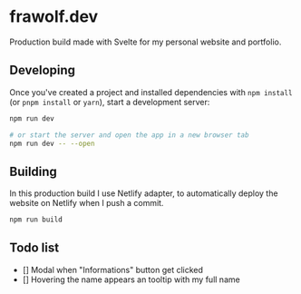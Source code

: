 # frawolf.dev

Production build made with Svelte for my personal website and portfolio.

## Developing

Once you've created a project and installed dependencies with `npm install` (or `pnpm install` or `yarn`), start a development server:

```bash
npm run dev

# or start the server and open the app in a new browser tab
npm run dev -- --open
```

## Building

In this production build I use Netlify adapter, to automatically deploy the website on Netlify when I push a commit.

```bash
npm run build
```

## Todo list

- [] Modal when "Informations" button get clicked
- [] Hovering the name appears an tooltip with my full name
